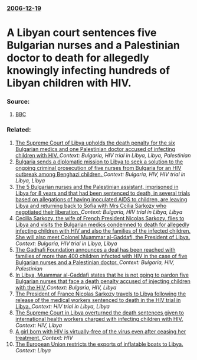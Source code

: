 ### [2006-12-19](/news/2006/12/19/index.md)

#  A Libyan court sentences five Bulgarian nurses and a Palestinian doctor to death for allegedly knowingly infecting hundreds of Libyan children with HIV. 




### Source:

1. [BBC](http://news.bbc.co.uk/2/hi/europe/6192599.stm)

### Related:

1. [ The Supreme Court of Libya upholds the death penalty for the six Bulgarian medics and one Palestinian doctor accused of infecting children with HIV. ](/news/2007/07/11/the-supreme-court-of-libya-upholds-the-death-penalty-for-the-six-bulgarian-medics-and-one-palestinian-doctor-accused-of-infecting-children.md) _Context: Bulgaria, HIV trial in Libya, Libya, Palestinian_
2. [ Bulgaria sends a diplomatic mission to Libya to seek a solution to the ongoing criminal prosecution of five nurses from Bulgaria for an HIV outbreak among Benghazi children. ](/news/2005/04/14/bulgaria-sends-a-diplomatic-mission-to-libya-to-seek-a-solution-to-the-ongoing-criminal-prosecution-of-five-nurses-from-bulgaria-for-an-hiv.md) _Context: Bulgaria, HIV, HIV trial in Libya, Libya_
3. [ The 5 Bulgarian nurses and the Palestinian assistant, imprisoned in Libya for 8 years and that had been sentenced to death, in several trials based on allegations of having inoculated AIDS to children, are leaving Libya and returning back to Sofia with Mrs Ccilia Sarkozy who negotiated their liberation. ](/news/2007/07/24/the-5-bulgarian-nurses-and-the-palestinian-assistant-imprisoned-in-libya-for-8-years-and-that-had-been-sentenced-to-death-in-several-tria.md) _Context: Bulgaria, HIV trial in Libya, Libya_
4. [ Cecilia Sarkozy, the wife of French President Nicolas Sarkozy, flies to Libya and visits the Bulgarian medics condemned to death for allegedly infecting children with HIV and also the families of the infected children. She will also meet Colonel Muammar al-Gaddafi, the President of Libya. ](/news/2007/07/12/ca-c-cilia-sarkozy-the-wife-of-french-president-nicolas-sarkozy-flies-to-libya-and-visits-the-bulgarian-medics-condemned-to-death-for-alleg.md) _Context: Bulgaria, HIV trial in Libya, Libya_
5. [ The Gadhafi Foundation announces a deal has been reached with families of more than 400 children infected with HIV in the case of five Bulgarian nurses and a Palestinian doctor. ](/news/2007/07/10/the-gadhafi-foundation-announces-a-deal-has-been-reached-with-families-of-more-than-400-children-infected-with-hiv-in-the-case-of-five-bulg.md) _Context: Bulgaria, HIV, Palestinian_
6. [ In Libya, Muammar al-Gaddafi states that he is not going to pardon five Bulgarian nurses that face a death penalty accused of injecting children with the HIV ](/news/2005/03/23/in-libya-muammar-al-gaddafi-states-that-he-is-not-going-to-pardon-five-bulgarian-nurses-that-face-a-death-penalty-accused-of-injecting-chi.md) _Context: Bulgaria, HIV, Libya_
7. [ The President of France Nicolas Sarkozy travels to Libya following the release of the medical workers sentenced to death in the HIV trial in Libya. ](/news/2007/07/25/the-president-of-france-nicolas-sarkozy-travels-to-libya-following-the-release-of-the-medical-workers-sentenced-to-death-in-the-hiv-trial-i.md) _Context: HIV trial in Libya, Libya_
8. [ The Supreme Court in Libya overturned the death sentences given to international health workers charged with infecting children with HIV. ](/news/2005/12/25/the-supreme-court-in-libya-overturned-the-death-sentences-given-to-international-health-workers-charged-with-infecting-children-with-hiv.md) _Context: HIV, Libya_
9. [A girl born with HIV is virtually-free of the virus even after ceasing her treatment. ](/news/2017/07/24/a-girl-born-with-hiv-is-virtually-free-of-the-virus-even-after-ceasing-her-treatment.md) _Context: HIV_
10. [The European Union restricts the exports of inflatable boats to Libya. ](/news/2017/07/17/the-european-union-restricts-the-exports-of-inflatable-boats-to-libya.md) _Context: Libya_
